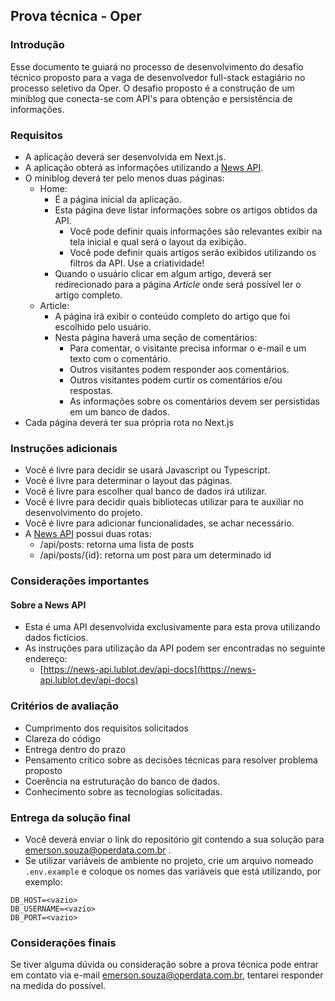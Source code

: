 ## Prova técnica - Oper


### Introdução
Esse documento te guiará no processo de desenvolvimento do desafio técnico proposto para a vaga de desenvolvedor full-stack estagiário no processo seletivo da Oper. O desafio proposto é a construção de um miniblog que conecta-se com API's para obtenção e persistência de informações.

### Requisitos

- A aplicação deverá ser desenvolvida em Next.js.
- A aplicação obterá as informações utilizando a [News API](https://news-api.lublot.dev/api-docs).
- O miniblog deverá ter pelo menos duas páginas:
  - Home: 
    - É a página inicial da aplicação.
    - Esta página deve listar informações sobre os artigos obtidos da API.
      - Você pode definir quais informações são relevantes exibir na tela inicial e qual será o layout da exibição.
      - Você pode definir quais artigos serão exibidos utilizando os filtros da API. Use a criatividade!
    - Quando o usuário clicar em algum artigo, deverá ser redirecionado para a página *Article* onde será possível ler o artigo completo.
  - Article:
    - A página irá exibir o conteúdo completo do artigo que foi escolhido pelo usuário. 
    - Nesta página haverá uma seção de comentários:
      - Para comentar, o visitante precisa informar o e-mail e um texto com o comentário.
      - Outros visitantes podem responder aos comentários.
      - Outros visitantes podem curtir os comentários e/ou respostas.
      - As informações sobre os comentários devem ser persistidas em um banco de dados.
- Cada página deverá ter sua própria rota no Next.js

### Instruções adicionais
- Você é livre para decidir se usará Javascript ou Typescript.
- Você é livre para determinar o layout das páginas.
- Você é livre para escolher qual banco de dados irá utilizar.
- Você é livre para decidir quais bibliotecas utilizar para te auxiliar no desenvolvimento do projeto.
- Você é livre para adicionar funcionalidades, se achar necessário.
- A [News API](https://news-api.lublot.dev/api-docs) possui duas rotas:
  - /api/posts: retorna uma lista de posts
  - /api/posts/{id}: retorna um post para um determinado id

### Considerações importantes

#### Sobre a News API
- Esta é uma API desenvolvida exclusivamente para esta prova utilizando dados fictícios.
- As instruções para utilização da API podem ser encontradas no seguinte endereço:
  - [https://news-api.lublot.dev/api-docs](https://news-api.lublot.dev/api-docs)

### Critérios de avaliação
- Cumprimento dos requisitos solicitados
- Clareza do código
- Entrega dentro do prazo
- Pensamento crítico sobre as decisões técnicas para resolver problema proposto
- Coerência na estruturação do banco de dados.
- Conhecimento sobre as tecnologias solicitadas.

### Entrega da solução final
- Você deverá enviar o link do repositório git contendo a sua solução para emerson.souza@operdata.com.br .
- Se utilizar variáveis de ambiente no projeto, crie um arquivo nomeado ```.env.example``` e coloque os nomes das variáveis que está utilizando, por exemplo:

```
DB_HOST=<vazio>
DB_USERNAME=<vazio>
DB_PORT=<vazio>
```

### Considerações finais
Se tiver alguma dúvida ou consideração sobre a prova técnica pode entrar em contato via e-mail emerson.souza@operdata.com.br, tentarei responder na medida do possível.
